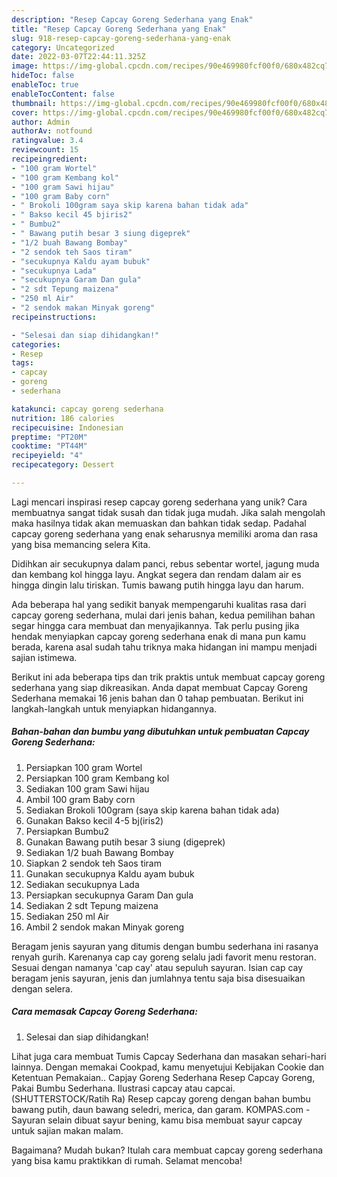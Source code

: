 ```yaml
---
description: "Resep Capcay Goreng Sederhana yang Enak"
title: "Resep Capcay Goreng Sederhana yang Enak"
slug: 918-resep-capcay-goreng-sederhana-yang-enak
category: Uncategorized
date: 2022-03-07T22:44:11.325Z
image: https://img-global.cpcdn.com/recipes/90e469980fcf00f0/680x482cq70/capcay-goreng-sederhana-foto-resep-utama.jpg
hideToc: false
enableToc: true
enableTocContent: false
thumbnail: https://img-global.cpcdn.com/recipes/90e469980fcf00f0/680x482cq70/capcay-goreng-sederhana-foto-resep-utama.jpg
cover: https://img-global.cpcdn.com/recipes/90e469980fcf00f0/680x482cq70/capcay-goreng-sederhana-foto-resep-utama.jpg
author: Admin
authorAv: notfound
ratingvalue: 3.4
reviewcount: 15
recipeingredient:
- "100 gram Wortel"
- "100 gram Kembang kol"
- "100 gram Sawi hijau"
- "100 gram Baby corn"
- " Brokoli 100gram saya skip karena bahan tidak ada"
- " Bakso kecil 45 bjiris2"
- " Bumbu2"
- " Bawang putih besar 3 siung digeprek"
- "1/2 buah Bawang Bombay"
- "2 sendok teh Saos tiram"
- "secukupnya Kaldu ayam bubuk"
- "secukupnya Lada"
- "secukupnya Garam Dan gula"
- "2 sdt Tepung maizena"
- "250 ml Air"
- "2 sendok makan Minyak goreng"
recipeinstructions:

- "Selesai dan siap dihidangkan!"
categories:
- Resep
tags:
- capcay
- goreng
- sederhana

katakunci: capcay goreng sederhana 
nutrition: 186 calories
recipecuisine: Indonesian
preptime: "PT20M"
cooktime: "PT44M"
recipeyield: "4"
recipecategory: Dessert

---
```





Lagi mencari inspirasi resep capcay goreng sederhana yang unik? Cara membuatnya sangat tidak susah dan tidak juga mudah. Jika salah mengolah maka hasilnya tidak akan memuaskan dan bahkan tidak sedap. Padahal capcay goreng sederhana yang enak seharusnya memiliki aroma dan rasa yang bisa memancing selera Kita.





Didihkan air secukupnya dalam panci, rebus sebentar wortel, jagung muda dan kembang kol hingga layu. Angkat segera dan rendam dalam air es hingga dingin lalu tiriskan. Tumis bawang putih hingga layu dan harum.

Ada beberapa hal yang sedikit banyak mempengaruhi kualitas rasa dari capcay goreng sederhana, mulai dari jenis bahan, kedua pemilihan bahan segar hingga cara membuat dan menyajikannya. Tak perlu pusing jika hendak menyiapkan capcay goreng sederhana enak di mana pun kamu berada, karena asal sudah tahu triknya maka hidangan ini mampu menjadi sajian istimewa.






Berikut ini ada beberapa tips dan trik praktis untuk membuat capcay goreng sederhana yang siap dikreasikan. Anda dapat membuat Capcay Goreng Sederhana memakai 16 jenis bahan dan 0 tahap pembuatan. Berikut ini langkah-langkah untuk menyiapkan hidangannya.

<!--inarticleads1-->

##### Bahan-bahan dan bumbu yang dibutuhkan untuk pembuatan Capcay Goreng Sederhana:

1. Persiapkan 100 gram Wortel
1. Persiapkan 100 gram Kembang kol
1. Sediakan 100 gram Sawi hijau
1. Ambil 100 gram Baby corn
1. Sediakan  Brokoli 100gram (saya skip karena bahan tidak ada)
1. Gunakan  Bakso kecil 4-5 bj(iris2)
1. Persiapkan  Bumbu2
1. Gunakan  Bawang putih besar 3 siung (digeprek)
1. Sediakan 1/2 buah Bawang Bombay
1. Siapkan 2 sendok teh Saos tiram
1. Gunakan secukupnya Kaldu ayam bubuk
1. Sediakan secukupnya Lada
1. Persiapkan secukupnya Garam Dan gula
1. Sediakan 2 sdt Tepung maizena
1. Sediakan 250 ml Air
1. Ambil 2 sendok makan Minyak goreng


Beragam jenis sayuran yang ditumis dengan bumbu sederhana ini rasanya renyah gurih. Karenanya cap cay goreng selalu jadi favorit menu restoran. Sesuai dengan namanya &#39;cap cay&#39; atau sepuluh sayuran. Isian cap cay beragam jenis sayuran, jenis dan jumlahnya tentu saja bisa disesuaikan dengan selera. 

<!--inarticleads2-->

##### Cara memasak Capcay Goreng Sederhana:


1. Selesai dan siap dihidangkan!

Lihat juga cara membuat Tumis Capcay Sederhana dan masakan sehari-hari lainnya. Dengan memakai Cookpad, kamu menyetujui Kebijakan Cookie dan Ketentuan Pemakaian.. Capjay Goreng Sederhana Resep Capcay Goreng, Pakai Bumbu Sederhana. Ilustrasi capcay atau capcai. (SHUTTERSTOCK/Ratih Ra) Resep capcay goreng dengan bahan bumbu bawang putih, daun bawang seledri, merica, dan garam. KOMPAS.com - Sayuran selain dibuat sayur bening, kamu bisa membuat sayur capcay untuk sajian makan malam. 

Bagaimana? Mudah bukan? Itulah cara membuat capcay goreng sederhana yang bisa kamu praktikkan di rumah. Selamat mencoba!
